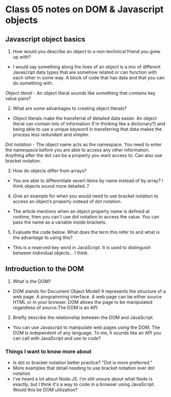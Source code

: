 # Class 05 notes on DOM & Javascript objects

## **Javascript object basics**

1. How would you describe an object to a non-technical friend you grew up with?

- I would say something along the lines of an object is a mix of different Javascript data types that are somehow related or can function with each other in some way. A block of code that has data and that you can do something with.

*Object literal* - An object literal sounds like something that contains key value pairs? 

2. What are some advantages to creating object literals?

- Object literals make the transferral of detailed data easier. An object literal can contain lots of information (I'm thinking like a dictionary?)
  and being able to use a unique keyword in transferring that data makes the process less redundant and simpler.

*Dot notation* - The object name acts as the namespace. You need to enter the namespace before you are able to access any other information. Anything after the dot can be
a property you want access to. Can also use bracket notation. 

3. How do objects differ from arrays?

- You are able to differentiate severl items by name instead of by array? I think objects sound more detailed..?

4. Give an example for when you would need to use bracket notation to access an object’s property instead of dot notation.

- The article mentions when an object property name is defined at runtime, then you can't use dot notation to access the value. You can pass the name as a variable inside brackets.

5. Evaluate the code below. What does the term this refer to and what is the advantage to using this?

- This is a reserved key word in JavaScript. It is used to distinguish between individual objects... I think.

## Introduction to the DOM

1. What is the DOM?

- DOM stands for Document Object Model! It represents the structure of a web page. A programming interface. A web page can be either source HTML or in your browser. DOM allows the page
  to be manipulated regardless of source.The DOM is an API.

2. Briefly describe the relationship between the DOM and JavaScript.

- You can use Javascript to manipulate web pages *using* the DOM. The DOM is independent of any language. To me, it sounds like an API you can call with JavaScript and use to code?

### Things I want to know more about

- Is dot or bracket notation better practice? "Dot is more preferred."
- More examples that detail needing to use bracket notation over dot notation
- I've heard a lot about Node.JS. I'm still unsure about what Node is exactly, but I think it's a way to code in a browser using JavaScript. 
    Would this be DOM utilization?

